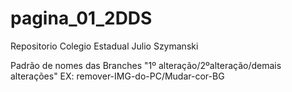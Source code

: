 # pagina_01_2DDS
Repositorio Colegio Estadual Julio Szymanski

Padrão de nomes das Branches "1º alteração/2ºalteração/demais alterações"
EX: remover-IMG-do-PC/Mudar-cor-BG